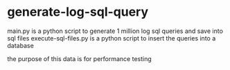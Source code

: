 # generate-log-sql-query
main.py is a python script to generate 1 million log sql queries and save into sql files
execute-sql-files.py is a python script to insert the queries into a database

the purpose of this data is for performance testing
